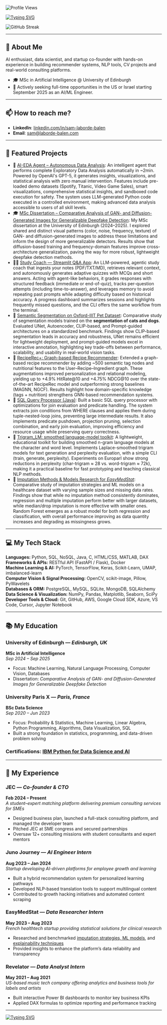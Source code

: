 ![Profile Views](https://komarev.com/ghpvc/?username=SamLB9&color=blue&style=flat)

[![Typing SVG](https://readme-typing-svg.herokuapp.com?font=Roboto&duration=3500&width=435&lines=Hi+there%2C+I'm+Sam+Laborde-Balen+%F0%9F%91%8B;AI+Engineer)](https://git.io/typing-svg)

![GitHub Streak](https://streak-stats.demolab.com/?user=SamLB9&theme=dark&hide_border=false)

---

 ## 🚀 About Me 

AI enthusiast, data scientist, and startup co-founder with hands-on experience in building recommender systems, NLP tools, CV projects and real-world consulting platforms.

- 🎓 MSc in Artificial Intelligence @ University of Edinburgh   
- 💼 Actively seeking full-time opportunities in the US or Israel starting September 2025 as an AI/ML Engineer.

---

## 📫 How to reach me?

- **LinkedIn**: [linkedin.com/in/sam-laborde-balen](https://www.linkedin.com/in/sam-laborde-balen-1b3907236)
- **Email**: [sam@laborde-balen.com](mailto:sam@laborde-balen.com)

---

## 🌟 Featured Projects

- 🤖 [AI-EDA Agent – Autonomous Data Analysis](https://github.com/SamLB9/ai-eda-agent): An intelligent agent that performs complete Exploratory Data Analysis automatically in ~2min. Powered by OpenAI's GPT-5, it generates insights, visualizations, and statistical analysis with zero manual intervention. Features include pre-loaded demo datasets (Spotify, Titanic, Video Game Sales), smart visualizations, comprehensive statistical insights, and sandboxed code execution for safety. The system uses LLM-generated Python code executed in a controlled environment, making advanced data analysis accessible to users of all skill levels.
- 🎓 [MSc Dissertation – Comparative Analysis of GAN- and Diffusion-Generated Images for Generalizable Deepfake Detection](https://github.com/SamLB9/GAN-vs.-Diffusion-Images): My MSc dissertation at the University of Edinburgh (2024–2025). I explored shared and distinct visual patterns (color, noise, frequency, texture) of GAN- and diffusion-generated images to address these limitations and inform the design of more generalizable detectors. Results show that diffusion-based training and frequency-domain features improve cross-architecture generalization, paving the way for more robust, lightweight deepfake detection methods.
- 🧑‍🏫 [Study Coach — Streamlit Q&A App](https://github.com/SamLB9/Student_Coach_Q-A): An LLM-powered, agentic study coach that ingests your notes (PDF/TXT/MD), retrieves relevant context, and autonomously generates adaptive quizzes with MCQs and short answers. Acting with agent-like behaviors, it grades responses with structured feedback (immediate or end-of-quiz), tracks per-question attempts (including time-to-answer), and leverages memory to avoid repeating past prompts while adapting difficulty based on historical accuracy. A progress dashboard summarizes sessions and highlights frequently missed questions, and the CLI offers the same workflow from the terminal.
- 🐶 [Semantic Segmentation on Oxford-IIIT Pet Dataset](https://github.com/SamLB9/Semantic-Segmentation-on-the-Oxford-IIIT-Pet-Dataset): Comparative study of segmentation models trained on the **segmentation of cats and dogs**. Evaluated UNet, Autoencoder, CLIP-based, and Prompt-guided architectures on a standardized benchmark. Findings show CLIP-based segmentation leads in accuracy and robustness, UNet remains efficient for lightweight deployment, and prompt-guided models excel in interactive annotation, highlighting key trade-offs between performance, scalability, and usability in real-world vision tasks.
- 🔗 [RecipeRec+: Graph-based Recipe Recommender](https://github.com/SamLB9/AugmentedRecipeRecommendations): Extended a graph-based recipe recommender by adding ~500 semantic tag nodes and nutritional features to the User–Recipe–Ingredient graph. These augmentations improved personalization and relational modeling, yielding up to +4.9% HitRate@10 and +4.75% NDCG@10 over the state-of-the-art RecipeRec model and outperforming strong baselines (MAGNN, NGCF). Results highlight how domain-specific knowledge (tags + nutrition) strengthens GNN-based recommendation systems.
- 🧠 [SQL Query Processor (Java)](https://github.com/SamLB9/Implementation-of-a-SQL-query-processor): Built a basic SQL query processor with optimizations for join evaluation and predicate handling. The system extracts join conditions from WHERE clauses and applies them during tuple-nested-loop joins, preventing large intermediate results. It also implements predicate pushdown, projection pruning, selection combination, and early join evaluation, improving efficiency and resource usage while preserving query correctness.
- 💬 [Trigram_LM: smoothed language-model toolkit](https://github.com/SamLB9/trigram_lm): A lightweight, educational toolkit for building smoothed n-gram language models at the character and word level. Implements Laplace-smoothed trigram models for text generation and perplexity evaluation, with a simple CLI (train, generate, perplexity). Experiments on Europarl show strong reductions in perplexity (char-trigram ≈ 28 vs. word-trigram ≈ 72k), making it a practical baseline for fast prototyping and teaching classical NLP methods.
- 💊 [Imputation Methods & Models Research for _EasyMedStat_](https://github.com/SamLB9/EMS_research_imputation-models): Comparative study of imputation strategies and ML models on a healthcare dataset with varying sample sizes and missing data rates. Findings show that while no imputation method consistently dominates, regression and multiple imputation perform better with larger datasets, while median/drop imputation is more effective with smaller ones. Random Forest emerges as a robust model for both regression and classification, with overall performance improving as data quantity increases and degrading as missingness grows.

---

## 💻 My Tech Stack

**Languages:** Python, SQL, NoSQL, Java, C, HTML/CSS, MATLAB, DAX  
**Frameworks & APIs:** RESTful API (FastAPI / Flask), Docker  
**Machine Learning & AI:** PyTorch, TensorFlow, Keras, Scikit-Learn, UMAP, imbalanced-learn  
**Computer Vision & Signal Processing:** OpenCV, scikit-image, Pillow, PyWavelets  
**Databases & ORM:** PostgreSQL, MySQL, SQLite, MongoDB, SQLAlchemy  
**Data Science & Visualization:** NumPy, Pandas, Matplotlib, Seaborn, SciPy  
**Developer Tools & Cloud:** Git, GitHub, AWS, Google Cloud SDK, Azure, VS Code, Cursor, Jupyter Notebook

---

## 📚 My Education

### University of Edinburgh — *Edinburgh, UK*  
**MSc in Artificial Intelligence**  
*Sep 2024 – Sep 2025*  

- Focus: Machine Learning, Natural Language Processing, Computer Vision, Databases  
- Dissertation: *Comparative Analysis of GAN- and Diffusion-Generated Images for Generalizable Deepfake Detection*  



### University Paris X — *Paris, France*  
**BSc Data Science**  
*Sep 2020 – Jun 2023*  

- Focus: Probability & Statistics, Machine Learning, Linear Algebra, Python Programming, Algorithms, Data Visualization, SQL
- Built a strong foundation in statistics, programming, and data-driven problem solving

### Certifications: [IBM Python for Data Science and AI](https://drive.google.com/file/d/1YrzaJ5OReEe7ajRXFo73qgIKAFbOLQ8M/view?usp=sharing)

---

## 💼 My Experience

### JEC — *Co-founder & CTO*  
**Feb 2024 – Present**  
*A student–expert matching platform delivering premium consulting services for SMEs*  

- Designed business plan, launched a full-stack consulting platform, and managed the developer team  
- Pitched JEC at SME congress and secured partnerships  
- Oversaw 12+ consulting missions with student consultants and expert mentors  

### Juno Journey — *AI Engineer Intern*  
**Aug 2023 – Jan 2024**  
*Startup developing AI-driven platforms for employee growth and learning*  

- Built a hybrid recommendation system for personalized learning pathways  
- Developed NLP-based translation tools to support multilingual content  
- Contributed to growth hacking initiatives and automated content scraping  

### EasyMedStat — *Data Researcher Intern*  
**May 2023 – Aug 2023**  
*French healthtech startup providing statistical solutions for clinical research*  

- Researched and benchmarked [imputation strategies, ML models](https://github.com/SamLB9/EMS_research_imputation-models), and [explainability techniques](https://github.com/SamLB9/AI_Explainability)  
- Provided insights to enhance the platform’s data reliability and transparency  

### Revelator — *Data Analyst Intern*  
**May 2021 – Aug 2021**  
*US-based music tech company offering analytics and business tools for labels and artists*  

- Built interactive Power BI dashboards to monitor key business KPIs  
- Applied DAX formulas to optimize reporting and performance tracking  

---

[![Typing SVG](https://readme-typing-svg.herokuapp.com?font=Fira+Code&duration=3500&pause=1000&width=435&lines=%E2%9C%A8+Thanks+for+visiting!+%E2%9C%A8)](https://git.io/typing-svg)
